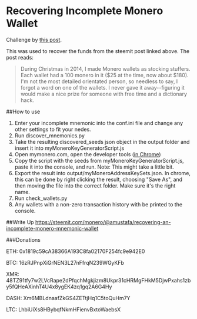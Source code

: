 # Recovering Incomplete Monero Wallet

Challenge by [this post](https://steemit.com/giveaway/@generalizethis/free-monero).

This was used to recover the funds from the steemit post linked above. The post reads: 

> During Christmas in 2014, I made Monero wallets as stocking stuffers. Each wallet had a 100 monero in it ($25 at the time, now about $180). I'm not the most detailed orientated person, so needless to say, I forgot a word on one of the wallets. I never gave it away--figuring it would make a nice prize for someone with free time and a dictionary hack.

##How to use
1. Enter your incomplete mnemonic into the conf.ini file and change any other settings to fit your nedes.
2. Run discover_mnemonics.py
3. Take the resulting discovered_seeds json object in the output folder and insert it into myMoneroKeyGeneratorScript.js
4. Open mymonero.com, open the developer tools ([in Chrome](https://developers.google.com/web/tools/chrome-devtools/?hl=en))
5. Copy the script with the seeds from myMoneroKeyGeneratorScript.js, paste it into the console, and run. Note: This might take a little bit.
6. Export the result into output/myMoneroAddressKeySets.json. In chrome, this can be done by right clicking the result, choosing "Save As", and then moving the file into the correct folder. Make sure it's the right name.
7. Run check_wallets.py
8. Any wallets with a non-zero transaction history with be printed to the console.

##Write Up
https://steemit.com/monero/@amustafa/recovering-an-incomplete-monero-mnemonic-wallet

###Donations

ETH: 0x1819c59cA38366A193C8fa02170F254fc9e942E0

BTC: 16zRJPnpXiGrNEN3L27nFfrqN239WGyKFb

XMR: 48TZ91tfy7w2LVcRape2dPfqchMgkjizm8Ukpr31cHRMgFHkM5DjwPxahs1zby5fQHeAXinhT4U4x8ygEK4zq1gq2A6G4Hy

DASH: Xm6MBLdnaafZkGS4ZETtjHq1C5toQuHm7Y

LTC: LhbiUiXs8HBybqfNkmHFienvBxtoWaebsX